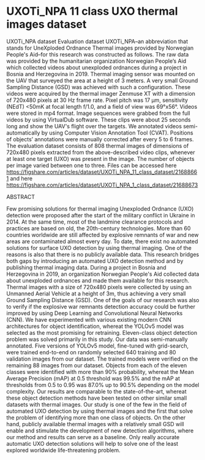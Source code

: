 # UXOTi_NPA 11 class UXO thermal images dataset
UXOTi_NPA dataset
Evaluation dataset UXOTi_NPA–an abbreviation that stands for UneXploded Ordnance Thermal images provided by Norwegian People's Aid–for this research was constructed as follows. The raw data was provided by the humanitarian organization Norwegian People’s Aid which collected videos about unexploded ordnances during a project in Bosnia and Herzegovina in 2019. Thermal imaging sensor was mounted on the UAV that surveyed the area at a height of 3 meters. A very small Ground Sampling Distance (GSD) was achieved with such a configuration. These videos were acquired by the thermal imager Zenmuse XT with a dimension of 720x480 pixels at 30 Hz frame rate. Pixel pitch was 17 μm, sensitivity (NEdT) <50mK at focal length f/1.0, and a field of view was 69°x56°. Videos were stored in mp4 format. Image sequences were grabbed from the full videos by using VirtualDub software. These clips were about 25 seconds long and show the UAV's flight over the targets. We annotated videos semi-automatically by using Computer Vision Annotation Tool (CVAT). Positions of objects’ annotations were manually corrected after every 5 to 6 frames. The evaluation dataset consists of 808 thermal images of dimensions of 720x480 pixels extracted from the above-described video clips, whenever at least one target (UXO) was present in the image. The number of objects per image varied between one to three. 
Files can be accessed here https://figshare.com/articles/dataset/UXOTi_NPA_11_class_dataset/21688661 and here https://figshare.com/articles/dataset/UXOTi_NPA_1_class_dataset/21688673

ABSTRACT

Few promising solutions for thermal imaging Unexploded Ordnance (UXO) detection were proposed after the start of the military conflict in Ukraine in 2014. At the same time, most of the landmine clearance protocols and practices are based on old, the 20th-century technologies. More than 60 countries worldwide are still affected by explosive remnants of war and new areas are contaminated almost every day. To date, there exist no automated solutions for surface UXO detection by using thermal imaging. One of the reasons is also that there is no publicly available data. This research bridges both gaps by introducing an automated UXO detection method and by publishing thermal imaging data. During a project in Bosnia and Herzegovina in 2019, an organization Norwegian People's Aid collected data about unexploded ordnances and made them available for this research. Thermal images with a size of 720x480 pixels were collected by using an Unmanned Aerial Vehicle at a height of 3m, thus achieving a very small Ground Sampling Distance (GSD). One of the goals of our research was also to verify if the explosive war remnants detection accuracy could be further improved by using Deep Learning and Convolutional Neural Networks (CNN). We have experimented with various existing modern CNN architectures for object identification, whereat the YOLOv5 model was selected as the most promising for retraining. Eleven-class object detection problem was solved primarily in this study. Our data was semi-manually annotated. Five versions of YOLOv5 model, fine-tuned with grid-search, were trained end-to-end on randomly selected 640 training and 80 validation images from our dataset. The trained models were verified on the remaining 88 images from our dataset. Objects from each of the eleven classes were identified with more than 90% probability, whereat the Mean Average Precision (mAP) at 0.5 threshold was 99.5% and the mAP at thresholds from 0.5 to 0.95 was 87.0% up to 90.5% depending on the model complexity. Our results are comparable to the state-of-the-art, whereat these object detection methods have been tested on other similar small datasets with thermal images. Our study is one of the few in the field of automated UXO detection by using thermal images and the first that solve the problem of identifying more than one class of objects. On the other hand, publicly available thermal images with a relatively small GSD will enable and stimulate the development of new detection algorithms, where our method and results can serve as a baseline. Only really accurate automatic UXO detection solutions will help to solve one of the least explored worldwide life-threatening problem.
